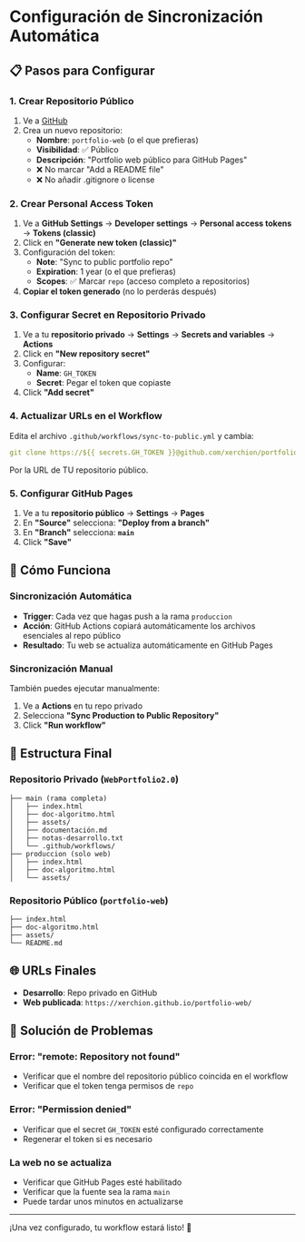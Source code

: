 # Configuración de Sincronización Automática

## 📋 Pasos para Configurar

### 1. Crear Repositorio Público

1. Ve a [GitHub](https://github.com/new)
2. Crea un nuevo repositorio:
   - **Nombre**: `portfolio-web` (o el que prefieras)
   - **Visibilidad**: ✅ Público
   - **Descripción**: "Portfolio web público para GitHub Pages"
   - ❌ No marcar "Add a README file"
   - ❌ No añadir .gitignore o license

### 2. Crear Personal Access Token

1. Ve a **GitHub Settings** → **Developer settings** → **Personal access tokens** → **Tokens (classic)**
2. Click en **"Generate new token (classic)"**
3. Configuración del token:
   - **Note**: "Sync to public portfolio repo"
   - **Expiration**: 1 year (o el que prefieras)
   - **Scopes**: ✅ Marcar `repo` (acceso completo a repositorios)
4. **Copiar el token generado** (no lo perderás después)

### 3. Configurar Secret en Repositorio Privado

1. Ve a tu **repositorio privado** → **Settings** → **Secrets and variables** → **Actions**
2. Click en **"New repository secret"**
3. Configurar:
   - **Name**: `GH_TOKEN`
   - **Secret**: Pegar el token que copiaste
4. Click **"Add secret"**

### 4. Actualizar URLs en el Workflow

Edita el archivo `.github/workflows/sync-to-public.yml` y cambia:

```yaml
git clone https://${{ secrets.GH_TOKEN }}@github.com/xerchion/portfolio-web.git public-repo
```

Por la URL de TU repositorio público.

### 5. Configurar GitHub Pages

1. Ve a tu **repositorio público** → **Settings** → **Pages**
2. En **"Source"** selecciona: **"Deploy from a branch"**
3. En **"Branch"** selecciona: **`main`**
4. Click **"Save"**

## 🔄 Cómo Funciona

### Sincronización Automática
- **Trigger**: Cada vez que hagas push a la rama `produccion`
- **Acción**: GitHub Actions copiará automáticamente los archivos esenciales al repo público
- **Resultado**: Tu web se actualiza automáticamente en GitHub Pages

### Sincronización Manual
También puedes ejecutar manualmente:
1. Ve a **Actions** en tu repo privado
2. Selecciona **"Sync Production to Public Repository"**
3. Click **"Run workflow"**

## 📁 Estructura Final

### Repositorio Privado (`WebPortfolio2.0`)
```
├── main (rama completa)
│   ├── index.html
│   ├── doc-algoritmo.html
│   ├── assets/
│   ├── documentación.md
│   ├── notas-desarrollo.txt
│   └── .github/workflows/
├── produccion (solo web)
│   ├── index.html
│   ├── doc-algoritmo.html
│   └── assets/
```

### Repositorio Público (`portfolio-web`)
```
├── index.html
├── doc-algoritmo.html
├── assets/
└── README.md
```

## 🌐 URLs Finales

- **Desarrollo**: Repo privado en GitHub
- **Web publicada**: `https://xerchion.github.io/portfolio-web/`

## 🔧 Solución de Problemas

### Error: "remote: Repository not found"
- Verificar que el nombre del repositorio público coincida en el workflow
- Verificar que el token tenga permisos de `repo`

### Error: "Permission denied"
- Verificar que el secret `GH_TOKEN` esté configurado correctamente
- Regenerar el token si es necesario

### La web no se actualiza
- Verificar que GitHub Pages esté habilitado
- Verificar que la fuente sea la rama `main`
- Puede tardar unos minutos en actualizarse

---

¡Una vez configurado, tu workflow estará listo! 🚀